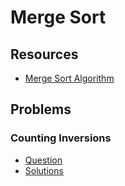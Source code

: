 # Merge Sort

## Resources

- [Merge Sort Algorithm](https://www.programiz.com/dsa/merge-sort)

## Problems

### Counting Inversions

- [Question](https://www.hackerrank.com/challenges/ctci-merge-sort/problem?isFullScreen=true&h_l=interview&playlist_slugs%5B%5D=interview-preparation-kit&playlist_slugs%5B%5D=sorting)
- [Solutions](CompetitiveProgramming/Sorting/MergeSort-CountingInversions/mergeSortCountingInversions.py)

